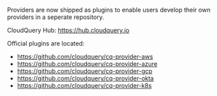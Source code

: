 Providers are now shipped as plugins to enable users develop their own providers in a seperate repository.

CloudQuery Hub: https://hub.cloudquery.io

Official plugins are located:
- https://github.com/cloudquery/cq-provider-aws
- https://github.com/cloudquery/cq-provider-azure
- https://github.com/cloudquery/cq-provider-gcp
- https://github.com/cloudquery/cq-provider-okta
- https://github.com/cloudquery/cq-provider-k8s
